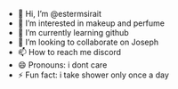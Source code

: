 - 👋 Hi, I’m @estermsirait
- 👀 I’m interested in makeup and perfume
- 🌱 I’m currently learning github
- 💞️ I’m looking to collaborate on Joseph
- 📫 How to reach me discord
- 😄 Pronouns: i dont care
- ⚡ Fun fact: i take shower only once a day

<!---
estermsirait/estermsirait is a ✨ special ✨ repository because its `README.md` (this file) appears on your GitHub profile.
You can click the Preview link to take a look at your changes.
--->
